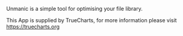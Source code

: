 Unmanic is a simple tool for optimising your file library.

This App is supplied by TrueCharts, for more information please visit https://truecharts.org

